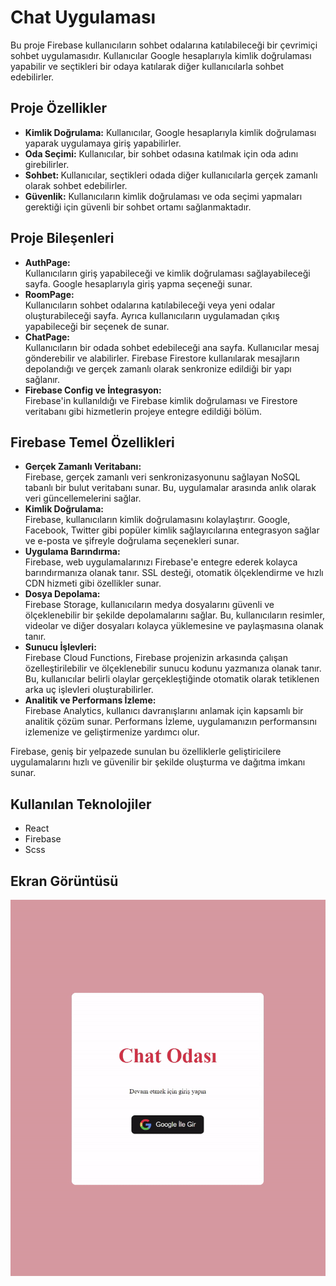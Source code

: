 <h1>Chat Uygulaması</h1>
Bu proje Firebase kullanıcıların sohbet odalarına katılabileceği bir çevrimiçi sohbet uygulamasıdır. Kullanıcılar Google hesaplarıyla kimlik doğrulaması yapabilir ve seçtikleri bir odaya katılarak diğer kullanıcılarla sohbet edebilirler.

<h2>Proje Özellikler </h2>
<ul>
<li><b>Kimlik Doğrulama:</b>  Kullanıcılar, Google hesaplarıyla kimlik doğrulaması yaparak uygulamaya giriş yapabilirler.</li>
<li><b>Oda Seçimi:</b>  Kullanıcılar, bir sohbet odasına katılmak için oda adını girebilirler.</li>
<li><b>Sohbet: </b>  Kullanıcılar, seçtikleri odada diğer kullanıcılarla gerçek zamanlı olarak sohbet edebilirler.</li>
<li><b>Güvenlik:</b>  Kullanıcıların kimlik doğrulaması ve oda seçimi yapmaları gerektiği için güvenli bir sohbet ortamı sağlanmaktadır.</li>

</ul>

<h2>Proje Bileşenleri </h2>
<ul>
<li><b>AuthPage:</b> <br>  Kullanıcıların giriş yapabileceği ve kimlik doğrulaması sağlayabileceği sayfa. Google hesaplarıyla giriş yapma seçeneği sunar.</li>
<li><b>RoomPage:</b><br>   Kullanıcıların sohbet odalarına katılabileceği veya yeni odalar oluşturabileceği sayfa. Ayrıca kullanıcıların uygulamadan çıkış yapabileceği bir seçenek de sunar.</li>
<li><b>ChatPage:</b> <br>  Kullanıcıların bir odada sohbet edebileceği ana sayfa. Kullanıcılar mesaj gönderebilir ve alabilirler. Firebase Firestore kullanılarak mesajların depolandığı ve gerçek zamanlı olarak senkronize edildiği bir yapı sağlanır.</li>
<li><b>  Firebase Config ve İntegrasyon:</b><br> Firebase'in kullanıldığı ve Firebase kimlik doğrulaması ve Firestore veritabanı gibi hizmetlerin projeye entegre edildiği bölüm.</li>
</ul>

<h2>Firebase Temel Özellikleri </h2>
<ul>
<li><b>Gerçek Zamanlı Veritabanı:</b> <br> Firebase, gerçek zamanlı veri senkronizasyonunu sağlayan NoSQL tabanlı bir bulut veritabanı sunar. Bu, uygulamalar arasında anlık olarak veri güncellemelerini sağlar.</li>
<li><b>Kimlik Doğrulama:</b> <br>  Firebase, kullanıcıların kimlik doğrulamasını kolaylaştırır. Google, Facebook, Twitter gibi popüler kimlik sağlayıcılarına entegrasyon sağlar ve e-posta ve şifreyle doğrulama seçenekleri sunar.</li>
<li><b>Uygulama Barındırma:</b> <br>  Firebase, web uygulamalarınızı Firebase'e entegre ederek kolayca barındırmanıza olanak tanır. SSL desteği, otomatik ölçeklendirme ve hızlı CDN hizmeti gibi özellikler sunar.</li>
<li><b>Dosya Depolama:</b> <br>  Firebase Storage, kullanıcıların medya dosyalarını güvenli ve ölçeklenebilir bir şekilde depolamalarını sağlar. Bu, kullanıcıların resimler, videolar ve diğer dosyaları kolayca yüklemesine ve paylaşmasına olanak tanır.</li>
<li><b>Sunucu İşlevleri:</b> <br>  Firebase Cloud Functions, Firebase projenizin arkasında çalışan özelleştirilebilir ve ölçeklenebilir sunucu kodunu yazmanıza olanak tanır. Bu, kullanıcılar belirli olaylar gerçekleştiğinde otomatik olarak tetiklenen arka uç işlevleri oluşturabilirler.</li>
<li><b>Analitik ve Performans İzleme:</b><br>   Firebase Analytics, kullanıcı davranışlarını anlamak için kapsamlı bir analitik çözüm sunar. Performans İzleme, uygulamanızın performansını izlemenize ve geliştirmenize yardımcı olur.</li>
</ul>
Firebase, geniş bir yelpazede sunulan bu özelliklerle geliştiricilere uygulamalarını hızlı ve güvenilir bir şekilde oluşturma ve dağıtma imkanı sunar.

<h2>Kullanılan Teknolojiler </h2>
<ul>
<li>React</li>
<li>Firebase</li>
<li>Scss</li>

</ul>

<h2>Ekran Görüntüsü</h2>

![](./public/chatapp.gif)
